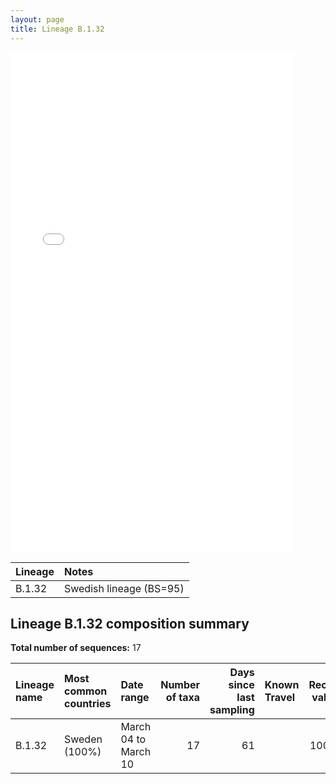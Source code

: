 ```yaml
---
layout: page
title: Lineage B.1.32
---
```




<embed src="../assets/images/B.1.32.pdf" type="application/pdf" width="90%" height="800px" />


| Lineage | Notes |
|:-----|:-----|
| B.1.32 | Swedish lineage (BS=95) |

<h2>Lineage B.1.32 composition summary </h2>

<strong>Total number of sequences:</strong> 17

| Lineage name | Most common countries | Date range | Number of taxa |  Days since last sampling | Known Travel | Recall value |
|:-----|:-----|:-------|-------:|-------:|:---------|--------:|
| B.1.32 | Sweden (100%) | March 04 to March 10 | 17 | 61 |  | 100.0 |
